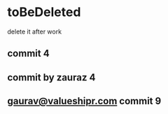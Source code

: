 # toBeDeleted
delete it after work
## commit 4

## commit by zauraz 4
## gaurav@valueshipr.com commit 9

